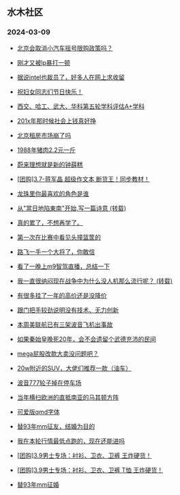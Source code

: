 ## 水木社区 
### 2024-03-09

+ [北京会取消小汽车摇号限购政策吗？](https://www.mysmth.net/nForum/article/AutoWorld/1944787145)

+ [刚才又被lp暴打一顿](https://www.mysmth.net/nForum/article/FamilyLife/1766617046)

+ [据说intel也裁员了，好多人在网上求收留](https://www.mysmth.net/nForum/article/METech/473891)

+ [祝妇女同志们节日快乐！](https://www.mysmth.net/nForum/article/Shuibuzhao/52045)

+ [西交、哈工、武大、华科第五轮学科评估A+学科](https://www.mysmth.net/nForum/article/GaoKao/549436)

+ [201x年那时候社会上钱真好挣](https://www.mysmth.net/nForum/article/MyFamily/245029)

+ [北京租房市场崩了吗](https://www.mysmth.net/nForum/article/OurEstate/2916925)

+ [1988年猪肉2.2元一斤](https://www.mysmth.net/nForum/article/Stock/10808863)

+ [蔚来理想就是新的钟薛糕](https://www.mysmth.net/nForum/article/GreenAuto/1496535)

+ [[团购]3.7-蒋军晶 超级作文本 断货王！同步教材！](https://www.mysmth.net/nForum/article/ADAgent_TG/1318334)

+ [龙珠里你最喜欢的角色是谁](https://www.mysmth.net/nForum/article/DragonBall/131067)

+ [从"當日地陷東南"开始,写一篇诗意 (转载)](https://www.mysmth.net/nForum/article/StoneStory/297718)

+ [真的累了，不想再学了。](https://www.mysmth.net/nForum/article/FamilyLife/1766617807)

+ [第一次在比赛中看见头撞篮筐的](https://www.mysmth.net/nForum/article/BasketballForum/4902100)

+ [路飞一手一个大将了，你敢信](https://www.mysmth.net/nForum/article/Jump/157699)

+ [看了一晚上m9智驾直播，总结一下](https://www.mysmth.net/nForum/article/GreenAuto/1497480)

+ [我一直很纳闷现在战争中为什么没人机那么流行呢？ (转载)](https://www.mysmth.net/nForum/article/Aero/428999)

+ [有很多挂了一年的高价还是没降价](https://www.mysmth.net/nForum/article/OurEstate/2917602)

+ [跟门把手较劲说明没有技术、无力创新](https://www.mysmth.net/nForum/article/GreenAuto/1496639)

+ [本周美联航已有三架波音飞机出事故](https://www.mysmth.net/nForum/article/Aero/429392)

+ [如果秦始皇晚死20年，会不会遗留个武德充沛的民间](https://www.mysmth.net/nForum/article/Emprise/385699)

+ [mega屁股改款大卖没问题吧？](https://www.mysmth.net/nForum/article/GreenAuto/1496999)

+ [20w附近的SUV，大佬们推荐一款（油车）](https://www.mysmth.net/nForum/article/AutoWorld/1944787662)

+ [波音777轮子掉在停车场](https://www.mysmth.net/nForum/article/Aero/429279)

+ [当年横扫欧洲的直抵南亚的马其顿方阵](https://www.mysmth.net/nForum/article/Emprise/385721)

+ [可爱版qmd字体](https://www.mysmth.net/nForum/article/ASCIIart/148506)

+ [替93年mm征友，结婚为目的](https://www.mysmth.net/nForum/article/PieLove/2876610)

+ [我在本轮行情最低点跑的，现在还能进吗](https://www.mysmth.net/nForum/article/Stock/10809886)

+ [[团购]3.9男士专场：衬衫、卫衣、卫裤 王炸硬货！](https://www.mysmth.net/nForum/article/ADAgent_TG/1318397)

+ [[团购]3.9男士专场：衬衫、卫衣、卫裤  T恤 王炸硬货！](https://www.mysmth.net/nForum/article/ADAgent_TG/1318397)

+ [替93年mm征婚](https://www.mysmth.net/nForum/article/PieLove/2876610)

